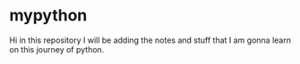 # mypython
Hi in this repository I will be adding the notes and stuff that I am gonna learn on this journey of python.

